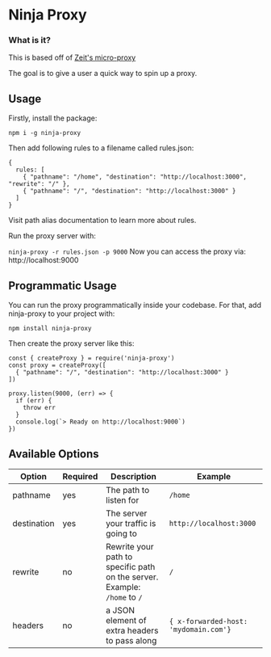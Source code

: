# Ninja Proxy

### What is it?

This is based off of [Zeit's micro-proxy](https://github.com/zeit/micro-proxy)

The goal is to give a user a quick way to spin up a proxy.

## Usage

Firstly, install the package:

`npm i -g ninja-proxy`

Then add following rules to a filename called rules.json:

```
{
  rules: [
    { "pathname": "/home", "destination": "http://localhost:3000", "rewrite": "/" },
    { "pathname": "/", "destination": "http://localhost:3000" }
  ]
}
```

Visit path alias documentation to learn more about rules.

Run the proxy server with:

`ninja-proxy -r rules.json -p 9000`
Now you can access the proxy via: http://localhost:9000

## Programmatic Usage

You can run the proxy programmatically inside your codebase. For that, add ninja-proxy to your project with:

`npm install ninja-proxy`

Then create the proxy server like this:

```
const { createProxy } = require('ninja-proxy')
const proxy = createProxy([
  { "pathname": "/", "destination": "http://localhost:3000" }
])

proxy.listen(9000, (err) => {
  if (err) {
    throw err
  }
  console.log(`> Ready on http://localhost:9000`)
})
```

## Available Options

| Option      | Required | Description                                                               | Example                               |
| ----------- | -------- | ------------------------------------------------------------------------- | ------------------------------------- |
| pathname    | yes      | The path to listen for                                                    | `/home`                               |
| destination | yes      | The server your traffic is going to                                       | `http://localhost:3000`               |
| rewrite     | no       | Rewrite your path to specific path on the server. Example: `/home` to `/` | `/`                                   |
| headers     | no       | a JSON element of extra headers to pass along                             | `{ x-forwarded-host: 'mydomain.com'}` |
